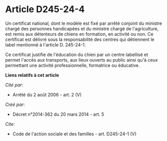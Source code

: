# Article D245-24-4

Un certificat national, dont le modèle est fixé par arrêté conjoint du ministre chargé des personnes handicapées et du
ministre chargé de l'agriculture, est remis aux détenteurs de chiens en formation, en activité ou non. Ce certificat est
délivré sous la responsabilité des centres qui détiennent le label mentionné à l'article D. 245-24-1. 

Ce certificat justifie de l'éducation du chien par un centre labellisé et permet l'accès aux transports, aux lieux ouverts au
public ainsi qu'à ceux permettant une activité professionnelle, formatrice ou éducative.

**Liens relatifs à cet article**

_Cité par_:

  - Arrêté du 2 août 2006 - art. 2 (V)

_Créé par_:

  - Décret n°2014-362 du 20 mars 2014 - art. 5

_Cite_:

  - Code de l'action sociale et des familles - art. D245-24-1 (V)
